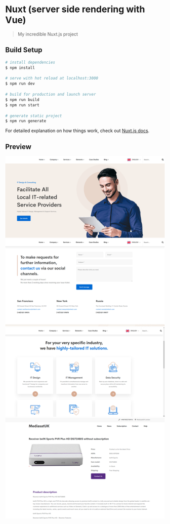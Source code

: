 # Nuxt (server side rendering with Vue)

> My incredible Nuxt.js project

## Build Setup

``` bash
# install dependencies
$ npm install

# serve with hot reload at localhost:3000
$ npm run dev

# build for production and launch server
$ npm run build
$ npm run start

# generate static project
$ npm run generate
```

For detailed explanation on how things work, check out [Nuxt.js docs](https://nuxtjs.org).

## Preview
![Relevance feedback image](https://github.com/certainty15750/nuxt/blob/master/Screenshots/IMG1.png)
![Relevance feedback image](https://github.com/certainty15750/nuxt/blob/master/Screenshots/IMG2.png)
![Relevance feedback image](https://github.com/certainty15750/nuxt/blob/master/Screenshots/IMG3.png)
![Relevance feedback image](https://github.com/certainty15750/nuxt/blob/master/Screenshots/IMG4.png)

